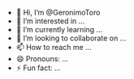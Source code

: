 - 👋 Hi, I’m @GeronimoToro
- 👀 I’m interested in ...
- 🌱 I’m currently learning ...
- 💞️ I’m looking to collaborate on ...
- 📫 How to reach me ...
- 😄 Pronouns: ...
- ⚡ Fun fact: ...

<!---
GeronimoToro/GeronimoToro is a ✨ special ✨ repository because its `README.md` (this file) appears on your GitHub profile.
You can click the Preview link to take a look at your changes.
--->
